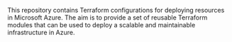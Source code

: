 This repository contains Terraform configurations for deploying resources in Microsoft Azure. The aim is to provide a set of reusable Terraform modules that can be used to deploy a scalable and maintainable infrastructure in Azure.
